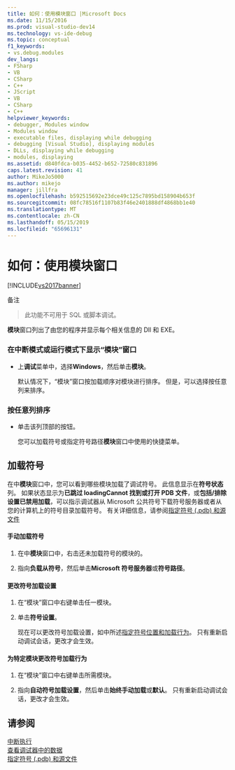```yaml
---
title: 如何：使用模块窗口 |Microsoft Docs
ms.date: 11/15/2016
ms.prod: visual-studio-dev14
ms.technology: vs-ide-debug
ms.topic: conceptual
f1_keywords:
- vs.debug.modules
dev_langs:
- FSharp
- VB
- CSharp
- C++
- JScript
- VB
- CSharp
- C++
helpviewer_keywords:
- debugger, Modules window
- Modules window
- executable files, displaying while debugging
- debugging [Visual Studio], displaying modules
- DLLs, displaying while debugging
- modules, displaying
ms.assetid: d840fdca-b035-4452-b652-72580c831896
caps.latest.revision: 41
author: MikeJo5000
ms.author: mikejo
manager: jillfra
ms.openlocfilehash: b592515692e23dce49c125c7895bd158904b653f
ms.sourcegitcommit: 08fc78516f1107b83f46e2401888df4868bb1e40
ms.translationtype: MT
ms.contentlocale: zh-CN
ms.lasthandoff: 05/15/2019
ms.locfileid: "65696131"
---
```

# <a name="how-to-use-the-modules-window"></a>如何：使用模块窗口
[!INCLUDE[vs2017banner](../includes/vs2017banner.md)]

备注
> 此功能不可用于 SQL 或脚本调试。  
  
 **模块**窗口列出了由您的程序并显示每个相关信息的 Dll 和 EXE。  
  
### <a name="to-display-the-modules-window-in-break-mode-or-in-run-mode"></a>在中断模式或运行模式下显示“模块”窗口  
  
- 上**调试**菜单中，选择**Windows**，然后单击**模块**。  
  
     默认情况下，“模块”窗口按加载顺序对模块进行排序。 但是，可以选择按任意列来排序。  
  
### <a name="to-sort-by-any-column"></a>按任意列排序  
  
- 单击该列顶部的按钮。  
  
     您可以加载符号或指定符号路径**模块**窗口中使用的快捷菜单。  
  
## <a name="loading-symbols"></a>加载符号  
 在中**模块**窗口中，您可以看到哪些模块加载了调试符号。 此信息显示在**符号状态**列。 如果状态显示为**已跳过 loadingCannot 找到或打开 PDB 文件**，或**包括/排除设置已禁用加载**，可以指示调试器从 Microsoft 公共符号下载符号服务器或者从您的计算机上的符号目录加载符号。 有关详细信息，请参阅[指定符号 (.pdb) 和源文件](../debugger/specify-symbol-dot-pdb-and-source-files-in-the-visual-studio-debugger.md)  
  
#### <a name="to-load-symbols-manually"></a>手动加载符号  
  
1. 在中**模块**窗口中，右击还未加载符号的模块的。  
  
2. 指向**负载从符号**，然后单击**Microsoft 符号服务器**或**符号路径**。  
  
#### <a name="to-change-symbol-load-settings"></a>更改符号加载设置  
  
1. 在“模块”窗口中右键单击任一模块。  
  
2. 单击**符号设置**。  
  
     现在可以更改符号加载设置，如中所述[指定符号位置和加载行为](../debugger/specify-symbol-dot-pdb-and-source-files-in-the-visual-studio-debugger.md#BKMK_Specify_symbol_locations_and_loading_behavior)。 只有重新启动调试会话，更改才会生效。  
  
#### <a name="to-change-symbol-load-behavior-for-a-specific-module"></a>为特定模块更改符号加载行为  
  
1. 在“模块”窗口中右键单击所需模块。  
  
2. 指向**自动符号加载设置**，然后单击**始终手动加载**或**默认**。 只有重新启动调试会话，更改才会生效。  
  
## <a name="see-also"></a>请参阅  
 [中断执行](https://msdn.microsoft.com/30fc4643-f337-4651-b1ff-f2de2c098d40)   
 [查看调试器中的数据](../debugger/viewing-data-in-the-debugger.md)   
 [指定符号 (.pdb) 和源文件](../debugger/specify-symbol-dot-pdb-and-source-files-in-the-visual-studio-debugger.md)
